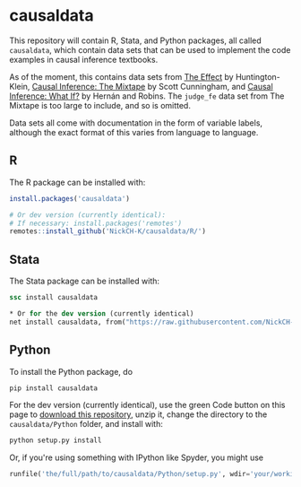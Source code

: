 # causaldata

This repository will contain R, Stata, and Python packages, all called `causaldata`, which contain data sets that can be used to implement the code examples in causal inference textbooks.

As of the moment, this contains data sets from [The Effect](https://theeffectbook.net) by Huntington-Klein, [Causal Inference: The Mixtape](https://mixtape.scunning.com/index.html) by Scott Cunningham, and [Causal Inference: What If?](https://www.hsph.harvard.edu/miguel-hernan/causal-inference-book/) by Hernán and Robins. The `judge_fe` data set from The Mixtape is too large to include, and so is omitted.

Data sets all come with documentation in the form of variable labels, although the exact format of this varies from language to language.

## R

The R package can be installed with:

```r
install.packages('causaldata')

# Or dev version (currently identical):
# If necessary: install.packages('remotes')
remotes::install_github('NickCH-K/causaldata/R/')
```

## Stata

The Stata package can be installed with:

```stata
ssc install causaldata

* Or for the dev version (currently identical)
net install causaldata, from("https://raw.githubusercontent.com/NickCH-K/causaldata/master/Stata/")
```

## Python

To install the Python package, do

```python
pip install causaldata
```

For the dev version (currently identical), use the green Code button on this page to [download this repository](https://github.com/NickCH-K/causaldata/archive/refs/heads/main.zip), unzip it, change the directory to the `causaldata/Python` folder, and install with:

```python
python setup.py install
```

Or, if you're using something with IPython like Spyder, you might use

```python
runfile('the/full/path/to/causaldata/Python/setup.py', wdir='your/working/directory',args='install')
```